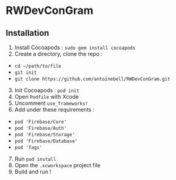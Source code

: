 # RWDevConGram

## Installation

1. Install Cocoapods : `sudo gem install cocoapods`
2. Create a directory, clone the repo :
* `cd ~/path/to/file`
* `git init`
* `git clone https://github.com/antoinebell/RWDevConGram.git`
3. Init Cocoapods : `pod init`
4. Open `Podfile` with Xcode
5. Uncomment `use_frameworks!`
6. Add under these requirements :
* `pod 'Firebase/Core'`
* `pod 'Firebase/Auth'`
* `pod 'Firebase/Storage'`
* `pod 'Firebase/Database'`
* `pod 'Tags'`
7. Run `pod install`
8. Open the `.xcworkspace` project file
9. Build and run !
